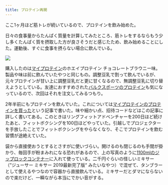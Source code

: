 ```yaml
---
title: プロテイン再開
---
```

ここ1ヶ月ほど筋トレが続いているので、プロテインを飲み始めた。

日々の食事量からたんぱく質量を計算してみたところ、筋トレをするならもう少し多くたんぱく質を摂取した方が良さそうだと感じたため、飲み始めることにした。運動後、すぐに食事を摂らない場合に飲んでいる。

![](https://lh3.googleusercontent.com/docs/AG8NV2YhmR9O_-GlBXLX-qm35tSpHCOdOi3fEMqxoFz9eYisdAv2gWsMDU13TsA1CXM5Lhn21kW5be7hIV5j1-7MKHKELREju4HS6Ftj1HAUfdQQ-X_WzxoSDxo2ZYigbKN3nr1hCeZ0_MV0e_cyN2dmDYW8CNlb9HBNyTFsmCfNBA7DGaZhmFBtXK2rpjQ2sC7bMJSWytNGq7apeBpQhHP2El0UZslrIhfGXeVCtMCgFvFsITmTygFy7spf1pbxIiDcuSLDBhVaR1ipG15ZOYrQK-ttjYQ88DcQpR93RcsatqezN3OoDxzKkDgB1HZxyN8UaLbT25xuuDzeKqSY74YK4-3aRnW1QRHzjifvlQ2cb_5Nsh3_RVn_Ufst13xuHnPVlsBIAVuOsxkHGGoa5-okrmqw7Jyc4z7kWyDC3KOTE6TjP-AXA7Tr2a4xni-kieMQLHPzKJLj326SjqS-ZU2HQBz0-R1Qc77nxbICsKtv3AoSqTmhC_OYunl44P_FcoCU1YhFhY48nJIAYHspTOmIr9r8LsH5f2sSUx_xs7dYVgFDaY5-48a2J33gs__FT7PoTrhri25tvGNoibSGmrJ95xRlEzcnlgPvGQ0Z5CZ7JMcaHD8OyK3NVo3NhTU_6N5BmE62jOqWqDYoALUKdKlPbLQN5w2qFHKAe5DgjaDXWaFng0YQ-jRfD-6xIhU_DlZkw0mG0wad2FABTG4IwcxAohxLRUGJInpdN3HaDKjb2aJNCJgK4TcNSXwYKG2HtY96bH_LxXWO79E1jZbdtdv8mCE3H8BofRE_zzE2sMxqUNhkrIJcYPqNRTfz5pz55Z9oAqi5nLFWJZYHnhr-HmpfDjP-mCjf_5iqEl35eqI11gPpOoo568SiS3Vs7QT2oNEZknzwkBXWHUAq63B60DLhOFxRkdd14F0dJd6Vu0H1oJL7azIAm-diuBr0I19HiMFoAkbarQk-rowgS0gtNcexGYoAmp0ZP-uOsALgPvmBqOEhj-rn5cT5a-PzTsWsCUlks4BAaTIXhiERPmR8GPHuw97R9fyldvc0mGAqkOoGiOI7fLx_d9G-NPoUjm7n03nswc2Qct9D7pMTdjOY4H0UWYTeLzQqjSmSQ2oTrjrn39O3HTueSe8OL5rOU1buL_rOKLNCrR-n6ElfAssJU7BmC6jADkcq3t17_hr6DBHR3Hry2dewq5reNTL7hbD9huWHsJB1-PTtp0hNdNDJaz1n-IThGRQ7d3r3PnkON4gybaAvWqYJ)

購入したのは[マイプロテイン](https://www.myprotein.jp/)のホエイプロテイン チョコレートブラウニー味。製品や味は前に飲んでいたやつと同じもの。調整豆乳で割って飲んでいるが、元々プロテインが甘い上に調整豆乳だと更に甘くなるので、無調整豆乳に切り替えようとしている。友達におすすめされた[バルクスポーツのプロテイン](https://www.amazon.co.jp/dp/B086JSPKT3)も気になっているので、次回はそれを注文してみるつもり。

2年半前にもプロテインを飲んでいた。これについては[マイプロテインのプロテインを買った](https://r7kamura.com/articles/2020-02-17-my-protein)という記事で書いた。味や細かい点、招待コードなどはこの記事に詳しく書いてある。このときはリングフィットアドベンチャーを200日ほど続けたあと、フィットボクシングを100日ほどやっていた。引越しでプロジェクターを手放したことでフィットボクシングをやらなくなり、そこでプロテインを飲む習慣が途絶えていた。

袋から直接使おうとするとさすがに使いづらい。開けるのも閉じるのも手間が掛かり、毎回手が粉まみれになる恐れがあるので、上の写真のように[1100mlのジップロックコンテナー](https://www.amazon.co.jp/dp/B01B7N6FXY)に入れて使っている。二千円ぐらいの怪しいミキサー（”ジューサー ミキサー 2019最新完了版“ みたいなやつ）で混ぜて、タンブラーとして使えるやつなので容器から直接飲んでいる。ミキサーだとダマにならないので楽だけど、一瞬ながら本当にでかい音がする。

